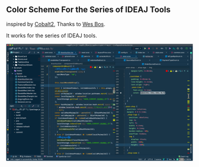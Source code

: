 ## Color Scheme For the Series of IDEAJ Tools

inspired by [Cobalt2](https://github.com/wesbos/cobalt2), Thanks to [Wes Bos](https://github.com/wesbos).

It works for the series of IDEAJ tools.

![](./preview/webstorm-preview.png)

